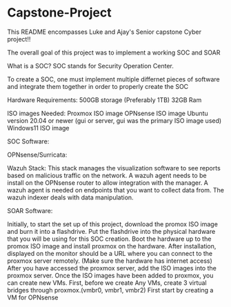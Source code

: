 # Capstone-Project


This README encompasses Luke and Ajay's Senior capstone Cyber project!!


The overall goal of this project was to implement a working SOC and SOAR

What is a SOC?
SOC stands for Security Operation Center.

To create a SOC, one must implement multiple differnet pieces of software and integrate them  together in order to properly create the SOC


Hardware Requirements:
500GB storage (Preferably 1TB)
32GB Ram

ISO images Needed:
Proxmox ISO image
OPNsense ISO image
Ubuntu version 20.04 or newer (gui or server, gui was the primary ISO image used)
Windows11 ISO image

SOC Software:

OPNsense/Surricata:


Wazuh Stack:
This stack manages the visualization software to see reports based on malicious traffic on the network.
A wazuh agent needs to be install on the OPNsense router to allow integration with the manager.
A wazuh agent is needed on endpoints that you want to collect data from.
The wazuh indexer deals with data manipulation.


SOAR Software:




Initially, to start the set up of this project, download the promox ISO image and burn it into a flashdrive.
Put the flashdrive into the physical hardware that you will be using for this SOC creation.
Boot the hardware up to the promox ISO image and install proxmox on the hardware.
After installation, displayed on the monitor should be a URL where you can connect to the proxmox server remotely. (Make sure the hardware has internet access)
After you have accessed the proxmox server, add the ISO images into the proxmox server. 
Once the ISO images have been added to proxmox, you can create new VMs.
First, before we create Any VMs, create 3 virtual bridges through proxmox.(vmbr0, vmbr1, vmbr2)
First start by creating a VM for OPNsense
